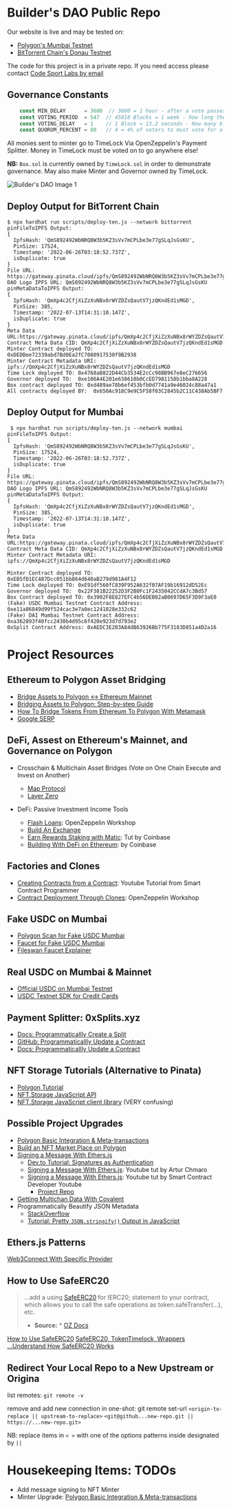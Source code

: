 # Builder's DAO Public Repo

Our website is live and may be tested on:

* [Polygon's Mumbai Testnet](https://builders-dao.vercel.app/) 
* [BitTorrent Chain's Donau Testnet](https://bttc-builders-dao.vercel.app/)

The code for this project is in a private repo. If you need access please contact [Code Sport Labs by email](https://codesport.io/contact-us)

## Governance Constants

```javascript
    const MIN_DELAY      = 3600  // 3600 = 1 hour - after a vote passes, you have 1 hour before you can enact  
    const VOTING_PERIOD  = 547  // 45818 Blocks = 1 week - how long the vote lasts. | 547 Blocks = 2 hours
    const VOTING_DELAY   = 1    // 1 Block = 13.2 seconds - How many blocks till a proposal vote becomes active
    const QUORUM_PERCENT = 80   // 4 = 4% of voters to must vote for a proposal to pass | 80 = 80%
```
All monies sent to minter go to TimeLock Via OpenZeppelin's Payment Splitter.  Money in TimeLock must be voted on to go anywhere else!

**NB:** `Box.sol` is currently owned by `TimeLock.sol` in order to demonstrate governance.  May also make Minter and Governor owned by TimeLock.

![Builder's DAO Image 1](https://bttc-builders-dao.vercel.app/images/analyst-typing.jpg)

## Deploy Output for BitTorrent Chain

```
$ npx hardhat run scripts/deploy-ten.js --network bittorrent
pinFileToIPFS Output:
{
  IpfsHash: 'QmS892492WbNRQ8W3b5KZ3sVv7mCPLbe3e77gSLqJsGsKU',
  PinSize: 17524,
  Timestamp: '2022-06-26T03:18:52.737Z',
  isDuplicate: true
}
File URL: https://gateway.pinata.cloud/ipfs/QmS892492WbNRQ8W3b5KZ3sVv7mCPLbe3e77gSLqJsGsKU
DAO Logo IPFS URL: QmS892492WbNRQ8W3b5KZ3sVv7mCPLbe3e77gSLqJsGsKU
pinMetaDataToIPFS Output:
{
  IpfsHash: 'QmXp4c2CfjXiZzXuNBx8rWYZDZsQautV7jzQKndEd1sMGD',
  PinSize: 385,
  Timestamp: '2022-07-13T14:31:10.147Z',
  isDuplicate: true
}
Meta Data URL:https://gateway.pinata.cloud/ipfs/QmXp4c2CfjXiZzXuNBx8rWYZDZsQautV7jzQKndEd1sMGD
Contract Meta Data CID: QmXp4c2CfjXiZzXuNBx8rWYZDZsQautV7jzQKndEd1sMGD
Minter Contract deployed TO: 0xDEDBee72339abd7Bd0Ea2fC7080917530f9B2938
Minter Contract Metadata URI: ipfs://QmXp4c2CfjXiZzXuNBx8rWYZDZsQautV7jzQKndEd1sMGD
Time Lock deployed TO: 0x4768aB822D44Cb3534E2cCc98BB967e8eC276656
Governor deployed TO:  0xe106A4E201e638610b0CcED7981158b1bba8A228
Box contract deployed TO: 0xd489ae78b6ef453bfb0d7741a9e46024c88a47a1
All contracts deployed BY:  0x650Ac918C9e9C5F58f03C2845b2C11C438Ab5BF7
```


## Deploy Output for Mumbai

```
 $ npx hardhat run scripts/deploy-ten.js --network mumbai
pinFileToIPFS Output:
{
  IpfsHash: 'QmS892492WbNRQ8W3b5KZ3sVv7mCPLbe3e77gSLqJsGsKU',
  PinSize: 17524,
  Timestamp: '2022-06-26T03:18:52.737Z',
  isDuplicate: true
}
File URL: https://gateway.pinata.cloud/ipfs/QmS892492WbNRQ8W3b5KZ3sVv7mCPLbe3e77gSLqJsGsKU
DAO Logo IPFS URL: QmS892492WbNRQ8W3b5KZ3sVv7mCPLbe3e77gSLqJsGsKU
pinMetaDataToIPFS Output:
{
  IpfsHash: 'QmXp4c2CfjXiZzXuNBx8rWYZDZsQautV7jzQKndEd1sMGD',
  PinSize: 385,
  Timestamp: '2022-07-13T14:31:10.147Z',
  isDuplicate: true
}
Meta Data URL:https://gateway.pinata.cloud/ipfs/QmXp4c2CfjXiZzXuNBx8rWYZDZsQautV7jzQKndEd1sMGD
Contract Meta Data CID: QmXp4c2CfjXiZzXuNBx8rWYZDZsQautV7jzQKndEd1sMGD
Minter Contract Metadata URI: ipfs://QmXp4c2CfjXiZzXuNBx8rWYZDZsQautV7jzQKndEd1sMGD

Minter Contract deployed TO: 0xEB5fD1EC487Dcc051bb864d640aB279d981A4F12
Time Lock deployed TO: 0xE91df560fC839F952A632f07AF19b16912dD52Ec
Governor deployed TO:  0x22F381B22252D3F2B0Fc1F2435042CCdA7c3Bd57
Box Contract deployed TO: 0x3902F8E827EFC4b56DEB02aB0697D65F3D9F3aE0
(Fake) USDC Mumbai Testnet Contract Address: 0xe11a86849d99f524cac3e7a0ec1241828e332c62
(Fake) DAI Mumbai Testnet Contract Address: 0xa362893f40fcc2430b4d95c6f420e923d7d793e2
0xSplit Contract Address: 0xAEDC3E203A84dB63926Bb775F3183D851a4D2a16
```

# Project Resources

## Ethereum to Polygon Asset Bridging
* [Bridge Assets to Polygon <-> Ethereum Mainnet](https://docs.polygon.technology/docs/develop/ethereum-polygon/submit-mapping-request)
* [Bridging Assets to Polygon: Step-by-step Guide](https://blog.forcedao.com/bridging-assets-to-polygon-step-by-step-guide-c0c84c94513d)
* [How To Bridge Tokens From Ethereum To Polygon With Metamask](https://consensys.net/blog/metamask/how-to-bridge-tokens-from-ethereum-to-polygon-with-metamask/)
* [Google SERP]()

## DeFi, Assest on Ethereum's Mainnet, and Governance on Polygon
* Crosschain & Multichain Asset Bridges (Vote on One Chain Execute and Invest on Another)
    * [Map Protocol](https://maplabs.io)
    * [Layer Zero](https:/layerzero.network/developers)

* DeFi: Passive Investment Income Tools 
    * [Flash Loans](https://blog.openzeppelin.com/flash-mintable-asset-backed-tokens/): OpenZeppelin Workshop
    * [Build An Exchange](https://docs.0x.org/introduction/guides)
    * [Earn Rewards Staking with Matic](https://www.coinbase.com/learn/wallet/how-to-earn-rewards-staking-with-matic): Tut by Coinbase
    * [Building With DeFi on Ethereum](https://blog.coinbase.com/introduction-to-building-on-defi-with-ethereum-and-usdc-part-1-ea952295a6e2#ab6f): by Coinbase


## Factories and Clones
* [Creating Contracts from a Contract](https://www.youtube.com/watch?v=CyzsUA12ju4&t=2s): Youtube Tutorial from Smart Contract Programmer
* [Contract Deployment Through Clones](https://blog.openzeppelin.com/workshop-recap-cheap-contract-deployment-through-clones/): OpenZeppelin Workshop


## Fake USDC on Mumbai
* [Polygon Scan for Fake USDC Mumbai](https://mumbai.polygonscan.com/address/0xe11a86849d99f524cac3e7a0ec1241828e332c62)
* [Faucet for Fake USDC Mumbai](https://calibration-faucet.filswan.com/#/dashboard)
* [Fileswan Faucet Explainer](https://docs.filswan.com/development-resource/swan-token-contract/acquire-testnet-usdc-and-matic-tokens)

## Real USDC on Mumbai & Mainnet
* [Official USDC on Mumbai Testnet](https://developers.circle.com/docs/usdc-on-testnet#bridged-usdc-on-polygon-testnet)
* [USDC Testnet SDK for Credit Cards](https://developers.circle.com/docs/getting-started-with-the-circle-payments-api)

## Payment Splitter: 0xSplits.xyz
* [Docs: Programmaticallly Create a Split](https://docs.0xsplits.xyz/smartcontracts/SplitMain#createsplit)
* [GitHub: Programmaticallly Update a Contract](https://github.com/0xSplits/splits-contracts/blob/main/test/SplitMain.ts#L554-L567)
* [Docs: Programmaticallly Update a Contract](https://docs.0xsplits.xyz/smartcontracts/SplitMain#updatesplit)

## NFT Storage Tutorials (Alternative to Pinata)
* [Polygon Tutorial](https://docs.polygon.technology/docs/develop/nftstorage/)
* [NFT.Storage JavaScript API](https://docs.polygon.technology/docs/develop/nftstorage/)
* [NFT.Storage JavaScript client library](https://nft.storage/docs/client/js/) (VERY confusing)

## Possible Project Upgrades
* [Polygon Basic Integration & Meta-transactions](https://docs.opensea.io/docs/polygon-basic-integration)
* [Build an NFT Market Place on Polygon](https://dev.to/edge-and-node/building-scalable-full-stack-apps-on-ethereum-with-polygon-2cfb)
* [Signing a Message With Ethers.js](https://www.google.com/search?q=signing+a+message+with+ethers.js&oq=signing+a+message+with+ethers.js) 
    * [Dev.to Tutorial: Signatures as Authentication](https://dev.to/lparvinsmith/signatures-as-authentication-in-web3-3kod)
    * [Signing a Message With Ethers.js](https://www.youtube.com/watch?v=vhUjCLYlnMM): Youtube tut by Artur Chmaro 
    * [Signing a Message With Ethers.js](https://www.youtube.com/watch?v=Y6MtQG6IEGk): Youtube tut by Smart Contract Developer Youtube 
        * [Project Repo](https://github.com/t4sk/hello-erc20-permit)
* [Getting Multichan Data With Covalent](https://medium.com/encode-club/polygon-hackathon-getting-multi-chain-web3-data-with-one-unified-api-video-slides-fdcb787bcc79)
* Programmatically Beautify JSON Metadata
    * [StackOverflow](https://stackoverflow.com/a/11677276/946957)
    * [Tutorial: Pretty `JSON.stringify()` Output in JavaScript](https://thecodebarbarian.com/pretty-json-stringify-output.html)  

## Ethers.js Patterns
[Web3Connect With Specific Provider](https://github.com/diegoalzate/encode-bootcamp-group-23/blob/8735c7f52f84b8be982fa7e7c8641ff437a79dbf/packages/frontend/src/clientUtils.js)

## How to Use SafeERC20
> ...add a using [SafeERC20](https://github.com/OpenZeppelin/openzeppelin-contracts/blob/master/contracts/token/ERC20/utils/SafeERC20.sol) for IERC20; statement to your contract, which allows you to call the safe
> operations as token.safeTransfer(…​), etc.
> * **Source:** *  [OZ Docs](https://docs.openzeppelin.com/contracts/4.x/api/token/erc20#SafeERC20)

[How to Use SafeERC20](https://forum.openzeppelin.com/t/how-to-use-safeerc20/6342)
[SafeERC20, TokenTimelock, Wrappers](https://forum.openzeppelin.com/t/safeerc20-tokentimelock-wrappers/396)
[...Understand How SafeERC20 Works](https://forum.openzeppelin.com/t/making-sure-i-understand-how-safeerc20-works/2940)

## Redirect Your Local Repo to a New Upstream or Origina


list remotes: `git remote -v`

<!-- remove connection: `git remote  name_of_remote_to_remove` -->

remove and add new connection in one-shot: 
git remote set-url `<origin-to-replace || upstream-to-replace>` `<git@github...new-repo.git || https://...new-repo.git>`

NB: replace items in `< >` with one of the options patterns inside designated by `||`

# Housekeeping Items: TODOs

* Add message signing to NFT Minter
* Minter Upgrade: [Polygon Basic Integration & Meta-transactions](https://docs.opensea.io/docs/polygon-basic-integration)  
